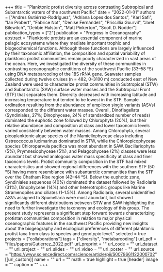 +++
title = "Planktonic protist diversity across contrasting Subtropical and Subantarctic waters of the southwest Pacific"
date = "2022-01-01"
authors = ["Andres Gutiérrez-Rodríguez", "Adriana Lopes dos Santos", "Karl Safi", "Ian Probert", "Fabrice Not", "Denise Fernández", "Priscillia Gourvil", "Jaret Bilewitch", "Debbie Hulston", "Matt Pinkerton", "Scott D. Nodder"]
publication_types = ["2"]
publication = "Progress in Oceanography"
abstract = "Planktonic protists are an essential component of marine pelagic ecosystems where they mediate important trophic and biogeochemical functions. Although these functions are largely influenced by their taxonomic affiliation, the composition and spatial variability of planktonic protist communities remain poorly characterized in vast areas of the ocean. Here, we investigated the diversity of these communities in contrasting oceanographic conditions of the southwest Pacific (33–58 °S) using DNA metabarcoding of the 18S rRNA gene. Seawater samples collected during twelve cruises (n = 482, 0–3100 m) conducted east of New Zealand were used to characterize protist communities in Subtropical (STW) and Subantarctic (SAW) surface water masses and the Subtropical Front (STF) that separates them. Diversity decreased with increasing latitude and increasing temperature but tended to be lowest in the STF. Sample ordination resulting from the abundance of amplicon single variants (ASVs) corresponded to the different water masses. Overall, Dinoflagellata (Syndiniales, 27\%; Dinophyceae, 24\% of standardized number of reads) dominated the euphotic zone followed by Chlorophyta (20\%), but their relative abundance and composition at class and lower taxonomic levels varied consistently between water masses. Among Chlorophyta, several picoplanktonic algae species of the Mamiellophyceae class including Ostreococcus lucimarinus dominated in STW, while the Chloropicophyceae species Chloroparvula pacifica was most abundant in SAW. Bacillariophyta (5\%), Prymnesiophyceae (5\%), and Pelagophyceae (2\%) classes were less abundant but showed analogous water mass specificity at class and finer taxonomic levels. Protist community composition in the STF had mixed characteristics and showed regional differences with the southern STF (50 °S) having more resemblance with subantarctic communities than the STF over the Chatham Rise region (42–44 °S). Below the euphotic zone, Syndiniales sequences (40\%) dominated the dataset followed by Radiolaria (31\%), Dinophyceae (14\%) and other heterotrophic groups like Marine Stramenopiles and ciliates (1–1.5\%). Among Radiolaria, several unidentified ASVs assigned to Spumellaria were most abundant, but showed significantly different distributions between STW and SAW highlighting the need to further investigate the taxonomy and ecology of this group. The present study represents a significant step forward towards characterizing protistan communities composition in relation to major physical oceanographic features in the southwest Pacific providing new insights about the biogeography and ecological preferences of different planktonic protist taxa from class to species and genotypic level."
selected = true
projects = ["collaborations"]
tags = ["diversity", "metabarcoding"]
url_pdf = "files/papers/Gutierrez_2022.pdf"
url_preprint = ""
url_code = ""
url_dataset = ""
url_project = ""
url_slides = ""
url_video = ""
url_poster = ""
url_source = "https://www.sciencedirect.com/science/article/pii/S0079661122000702"
[[url_custom]]
    name = ""
    url = ""
math = true
highlight = true
[header]
image = ""
caption = ""
+++